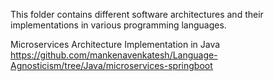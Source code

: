 This folder contains different software architectures and their implementations in various programming languages.


Microservices Architecture Implementation in Java
https://github.com/mankenavenkatesh/Language-Agnosticism/tree/Java/microservices-springboot
